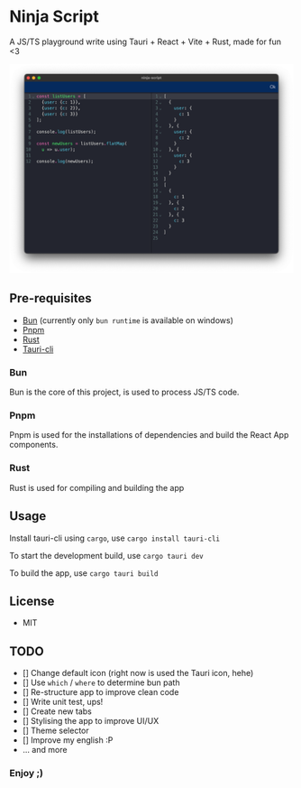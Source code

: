# Ninja Script

A JS/TS playground write using Tauri + React + Vite + Rust, made for fun <3

![Ninja Script](docs/img/ninja-script-example-1.png "ninja script example")

## Pre-requisites

- [Bun](https://bun.sh/) (currently only `bun runtime` is available on windows)
- [Pnpm](https://pnpm.io/es/installation)
- [Rust](https://www.rust-lang.org/tools/install)
- [Tauri-cli](https://tauri.app/v1/guides/getting-started/setup/vite)

### Bun
Bun is the core of this project, is used to process JS/TS code.

### Pnpm
Pnpm is used for the installations of dependencies and build the React App components.

### Rust
Rust is used for compiling and building the app

## Usage

Install tauri-cli using `cargo`, use `cargo install tauri-cli`

To start the development build, use `cargo tauri dev`

To build the app, use `cargo tauri build`

## License
- MIT

## TODO
- [] Change default icon (right now is used the Tauri icon, hehe)
- [] Use `which` / `where` to determine bun path
- [] Re-structure app to improve clean code
- [] Write unit test, ups!
- [] Create new tabs
- [] Stylising the app to improve UI/UX
- [] Theme selector
- [] Improve my english :P
- ... and more

### Enjoy ;)
